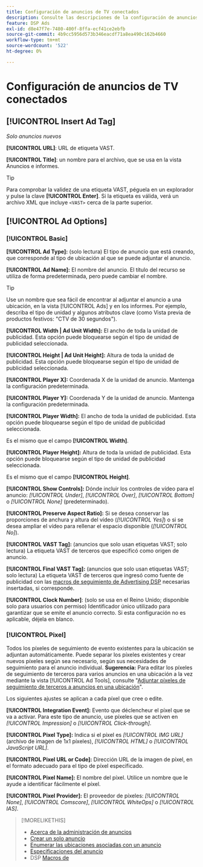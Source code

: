 ```yaml
---
title: Configuración de anuncios de TV conectados
description: Consulte las descripciones de la configuración de anuncios disponibles para anuncios de TV conectados.
feature: DSP Ads
exl-id: d8e47f7e-7480-400f-8ffa-ecf41ce2ebfb
source-git-commit: 4b9cc5956d573b346eacdf71a8ea490c162b4660
workflow-type: tm+mt
source-wordcount: '522'
ht-degree: 0%

---
```


# Configuración de anuncios de TV conectados

## [!UICONTROL Insert Ad Tag]

*Solo anuncios nuevos*

**[!UICONTROL URL]**: URL de etiqueta VAST.

**[!UICONTROL Title]**: un nombre para el archivo, que se usa en la vista Anuncios e informes.

>[!TIP]
>
> Para comprobar la validez de una etiqueta VAST, péguela en un explorador y pulse la clave **[!UICONTROL Enter]**. Si la etiqueta es válida, verá un archivo XML que incluye `<VAST>` cerca de la parte superior.

## [!UICONTROL Ad Options]

### [!UICONTROL Basic]

**[!UICONTROL Ad Type]:** (solo lectura) El tipo de anuncio que está creando, que corresponde al tipo de ubicación al que se puede adjuntar el anuncio.

**[!UICONTROL Ad Name]:** El nombre del anuncio. El título del recurso se utiliza de forma predeterminada, pero puede cambiar el nombre.

>[!TIP]
>
> Use un nombre que sea fácil de encontrar al adjuntar el anuncio a una ubicación, en la vista [!UICONTROL Ads] y en los informes. Por ejemplo, describa el tipo de unidad y algunos atributos clave (como Vista previa de productos festivos: &quot;CTV de 30 segundos&quot;).

**[!UICONTROL Width | Ad Unit Width]:** El ancho de toda la unidad de publicidad. Esta opción puede bloquearse según el tipo de unidad de publicidad seleccionada.

**[!UICONTROL Height | Ad Unit Height]:** Altura de toda la unidad de publicidad. Esta opción puede bloquearse según el tipo de unidad de publicidad seleccionada.

**[!UICONTROL Player X]:** Coordenada X de la unidad de anuncio. Mantenga la configuración predeterminada.

**[!UICONTROL Player Y]:** Coordenada Y de la unidad de anuncio. Mantenga la configuración predeterminada.

**[!UICONTROL Player Width]:** El ancho de toda la unidad de publicidad. Esta opción puede bloquearse según el tipo de unidad de publicidad seleccionada.

Es el mismo que el campo **[!UICONTROL Width]**.

**[!UICONTROL Player Height]:** Altura de toda la unidad de publicidad. Esta opción puede bloquearse según el tipo de unidad de publicidad seleccionada.

Es el mismo que el campo **[!UICONTROL Height]**.

**[!UICONTROL Show Controls]:** Dónde incluir los controles de vídeo para el anuncio: *[!UICONTROL Under]*, *[!UICONTROL Over]*, *[!UICONTROL Bottom]* o *[!UICONTROL None]* (predeterminado).

**[!UICONTROL Preserve Aspect Ratio]:** Si se desea conservar las proporciones de anchura y altura del vídeo (*[!UICONTROL Yes]*) o si se desea ampliar el vídeo para rellenar el espacio disponible (*[!UICONTROL No]*).

**[!UICONTROL VAST Tag]:** (anuncios que solo usan etiquetas VAST; solo lectura) La etiqueta VAST de terceros que especificó como origen de anuncio.

**[!UICONTROL Final VAST Tag]:** (anuncios que solo usan etiquetas VAST; solo lectura) La etiqueta VAST de terceros que ingresó como fuente de publicidad con las [macros de seguimiento de Advertising DSP](/help/dsp/campaign-management/macros.md) necesarias insertadas, si corresponde.

**[!UICONTROL Clock Number]**: (solo se usa en el Reino Unido; disponible solo para usuarios con permiso) Identificador único utilizado para garantizar que se emite el anuncio correcto. Si esta configuración no es aplicable, déjela en blanco.

### [!UICONTROL Pixel]

Todos los píxeles de seguimiento de evento existentes para la ubicación se adjuntan automáticamente. Puede separar los píxeles existentes y crear nuevos píxeles según sea necesario, según sus necesidades de seguimiento para el anuncio individual. **Sugerencia:** Para editar los píxeles de seguimiento de terceros para varios anuncios en una ubicación a la vez mediante la vista [!UICONTROL Ad Tools], consulte &quot;[Adjuntar píxeles de seguimiento de terceros a anuncios en una ubicación](/help/dsp/campaign-management/ads/ad-attach-to-placement.md#attach-pixels-ads)&quot;.

Los siguientes ajustes se aplican a cada píxel que cree o edite.

**[!UICONTROL Integration Event]:** Evento que déclencheur el píxel que se va a activar. Para este tipo de anuncio, use píxeles que se activen en *[!UICONTROL Impression]* o *[!UICONTROL Click-through]*.

**[!UICONTROL Pixel Type]:** Indica si el píxel es *[!UICONTROL IMG URL]* (archivo de imagen de 1x1 píxeles), *[!UICONTROL HTML]* o *[!UICONTROL JavaScript URL]*.

**[!UICONTROL Pixel URL or Code]:** Dirección URL de la imagen de píxel, en el formato adecuado para el tipo de píxel especificado.

**[!UICONTROL Pixel Name]:** El nombre del píxel. Utilice un nombre que le ayude a identificar fácilmente el píxel.

**[!UICONTROL Pixel Provider]:** El proveedor de píxeles: *[!UICONTROL None]*, *[!UICONTROL Comscore]*, *[!UICONTROL WhiteOps]* o *[!UICONTROL IAS]*.

>[!MORELIKETHIS]
>
>* [Acerca de la administración de anuncios](ad-about.md)
>* [Crear un solo anuncio](ad-create.md)
>* [Enumerar las ubicaciones asociadas con un anuncio](/help/dsp/campaign-management/ads/ad-list-placements.md)
>* [Especificaciones del anuncio](ad-specs.md)
>* DSP [Macros de](/help/dsp/campaign-management/macros.md)
